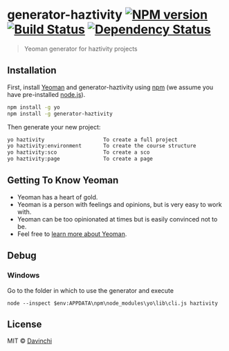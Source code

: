 # generator-haztivity [![NPM version][npm-image]][npm-url] [![Build Status][travis-image]][travis-url] [![Dependency Status][daviddm-image]][daviddm-url]
> Yeoman generator for haztivity projects

## Installation

First, install [Yeoman](http://yeoman.io) and generator-haztivity using [npm](https://www.npmjs.com/) (we assume you have pre-installed [node.js](https://nodejs.org/)).

```bash
npm install -g yo
npm install -g generator-haztivity
```

Then generate your new project:

```bash
yo haztivity                   To create a full project
yo haztivity:environment       To create the course structure
yo haztivity:sco               To create a sco
yo haztivity:page              To create a page
```

## Getting To Know Yeoman

 * Yeoman has a heart of gold.
 * Yeoman is a person with feelings and opinions, but is very easy to work with.
 * Yeoman can be too opinionated at times but is easily convinced not to be.
 * Feel free to [learn more about Yeoman](http://yeoman.io/).

## Debug
### Windows
Go to the folder in which to use the generator and execute
```shell
node --inspect $env:APPDATA\npm\node_modules\yo\lib\cli.js haztivity
```
## License

MIT © [Davinchi](www.finsi.com)


[npm-image]: https://badge.fury.io/js/generator-haztivity.svg
[npm-url]: https://npmjs.org/package/generator-haztivity
[travis-image]: https://travis-ci.org//generator-haztivity.svg?branch=master
[travis-url]: https://travis-ci.org//generator-haztivity
[daviddm-image]: https://david-dm.org//generator-haztivity.svg?theme=shields.io
[daviddm-url]: https://david-dm.org//generator-haztivity

